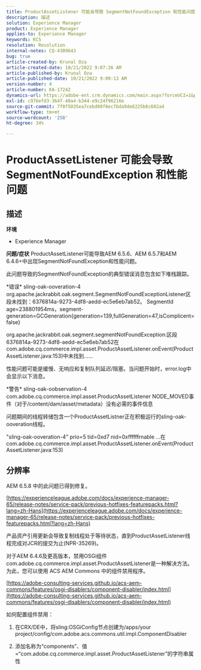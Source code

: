 ```yaml
---
title: ProductAssetListener 可能会导致 SegmentNotFoundException 和性能问题
description: 描述
solution: Experience Manager
product: Experience Manager
applies-to: Experience Manager
keywords: KCS
resolution: Resolution
internal-notes: CQ-4309643
bug: true
article-created-by: Krunal Oza
article-created-date: 10/21/2022 9:07:26 AM
article-published-by: Krunal Oza
article-published-date: 10/21/2022 9:09:13 AM
version-number: 4
article-number: KA-17242
dynamics-url: https://adobe-ent.crm.dynamics.com/main.aspx?forceUCI=1&pagetype=entityrecord&etn=knowledgearticle&id=f9b60fc7-1f51-ed11-bba2-0022480867fb
exl-id: c976efd3-364f-40a4-b344-e9c24f96216e
source-git-commit: 7f0f5035ea7cebd60f6ec7bda9de6225b6c602a4
workflow-type: tm+mt
source-wordcount: '258'
ht-degree: 34%

---
```


# ProductAssetListener 可能会导致 SegmentNotFoundException 和性能问题

## 描述

<b>环境</b>
- Experience Manager



<b>问题/症状</b>
ProductAssetListener可能导致AEM 6.5.6、AEM 6.5.7和AEM 6.4.6+中出现SegmentNotFoundException和性能问题。



此问题导致的SegmentNotFoundException的典型错误消息包含如下堆栈跟踪。

\*错误\* sling-oak-ooveration-4 org.apache.jackrabbit.oak.segment.SegmentNotFoundExceptionListener区段未找到：6376814a-9273-4df8-aedd-ec5e6eb7ab52。 SegmentId age=238801954ms，segment-generation=GCGeneration{generation=139,fullGeneration=47,isComplicent=false}

org.apache.jackrabbit.oak.segment.segmentNotFoundException:区段6376814a-9273-4df8-aedd-ec5e6eb7ab52在com.adobe.cq.commerce.impl.asset.ProductAssetListener.onEvent(ProductAssetListener.java:153)中未找到……



性能问题可能是缓慢、无响应和复制队列延迟/阻塞。当问题开始时，error.log中会显示以下消息。

\*警告\* sling-oak-oobservation-4 com.adobe.cq.commerce.impl.asset.ProductAssetListener NODE_MOVED事件（对于/content/dam/asset/metadata）没有必需的事件信息



问题期间的线程转储包含一个ProductAssetListner正在积极运行的sling-oak-ooveration线程。

&quot;sling-oak-ooveration-4&quot; prio=5 tid=0xd7 nid=0xffffffrnable ...在com.adobe.cq.commerce.impl.asset.ProductAssetListener.onEvent(ProductAssetListener.java:153)


## 分辨率


AEM 6.5.8 中的此问题已得到修复。

[https://experienceleague.adobe.com/docs/experience-manager-65/release-notes/service-pack/previous-hotfixes-featurepacks.html?lang=zh-Hans](https://experienceleague.adobe.com/docs/experience-manager-65/release-notes/service-pack/previous-hotfixes-featurepacks.html?lang=zh-Hans)

产品资产引用更新会导致复制线程处于等待状态，直到ProductAssetListener线程完成对JCR的提交为止(NPR-35269)。



对于AEM 6.4.6及更高版本，禁用OSGi组件com.adobe.cq.commerce.impl.asset.ProductAssetListener是一种解决方法。 为此，您可以使用 ACS AEM Commons 中的组件禁用程序。

[https://adobe-consulting-services.github.io/acs-aem-commons/features/osgi-disablers/component-disabler/index.html](https://adobe-consulting-services.github.io/acs-aem-commons/features/osgi-disablers/component-disabler/index.html)



如何配置组件禁用：

1. 在CRX/DE中，将sling:OSGiConfig节点创建为/apps/your project/config/com.adobe.acs.commons.util.impl.ComponentDisabler

2. 添加名称为“components”、值=“com.adobe.cq.commerce.impl.asset.ProductAssetListener”的字符串属性
